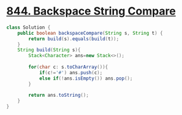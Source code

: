# [844. Backspace String Compare](https://leetcode.com/problems/backspace-string-compare/)
```java
class Solution {
    public boolean backspaceCompare(String s, String t) {
        return build(s).equals(build(t));
    }
    String build(String s){
        Stack<Character> ans=new Stack<>();
        
        for(char c: s.toCharArray()){
            if(c!='#') ans.push(c);
            else if(!ans.isEmpty()) ans.pop();
        }
        
        return ans.toString();
    }
}
```